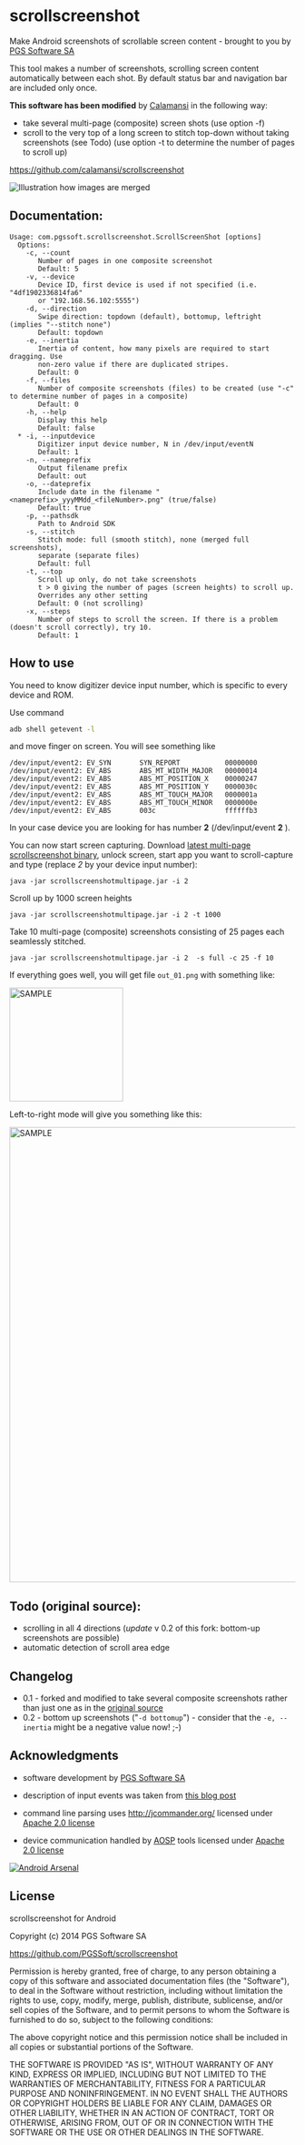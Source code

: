 scrollscreenshot
================

Make Android screenshots of scrollable screen content - brought to you by [PGS Software SA](http://www.pgs-soft.com)


This tool makes a number of screenshots, scrolling screen content automatically between each shot. By default status bar and navigation bar are included only once.



**This software has been modified** by [Calamansi](https://github.com/calamansi/) in the following way:
 * take several multi-page (composite) screen shots (use option -f)
 * scroll to the very top of a long screen to stitch top-down without taking screenshots (see Todo)
   (use option -t to determine the number of pages to scroll up)

 https://github.com/calamansi/scrollscreenshot



![Illustration how images are merged](https://github.com/PGSSoft/scrollscreenshot/blob/master/illustration.png "Illustration how images are merged")


Documentation:
--------------

```
Usage: com.pgssoft.scrollscreenshot.ScrollScreenShot [options]
  Options:
    -c, --count
       Number of pages in one composite screenshot
       Default: 5
    -v, --device
       Device ID, first device is used if not specified (i.e. "4df1902336814fa6"
       or "192.168.56.102:5555")
    -d, --direction
       Swipe direction: topdown (default), bottomup, leftright (implies "--stitch none")
       Default: topdown
    -e, --inertia
       Inertia of content, how many pixels are required to start dragging. Use
       non-zero value if there are duplicated stripes.
       Default: 0
    -f, --files
       Number of composite screenshots (files) to be created (use "-c" to determine number of pages in a composite)
       Default: 0
    -h, --help
       Display this help
       Default: false
  * -i, --inputdevice
       Digitizer input device number, N in /dev/input/eventN
       Default: 1
    -n, --nameprefix
       Output filename prefix
       Default: out
    -o, --dateprefix
       Include date in the filename "<nameprefix>_yyyMMdd_<fileNumber>.png" (true/false)
       Default: true
    -p, --pathsdk
       Path to Android SDK
    -s, --stitch
       Stitch mode: full (smooth stitch), none (merged full screenshots),
       separate (separate files)
       Default: full
    -t, --top
       Scroll up only, do not take screenshots
       t > 0 giving the number of pages (screen heights) to scroll up.
       Overrides any other setting
       Default: 0 (not scrolling)
    -x, --steps
       Number of steps to scroll the screen. If there is a problem (doesn't scroll correctly), try 10.
       Default: 1

```



How to use
----------

You need to know digitizer device input number, which is specific to every device and ROM.

Use command 
```sh
adb shell getevent -l
```
and move finger on screen. You will see something like
```
/dev/input/event2: EV_SYN       SYN_REPORT           00000000
/dev/input/event2: EV_ABS       ABS_MT_WIDTH_MAJOR   00000014
/dev/input/event2: EV_ABS       ABS_MT_POSITION_X    00000247
/dev/input/event2: EV_ABS       ABS_MT_POSITION_Y    0000030c
/dev/input/event2: EV_ABS       ABS_MT_TOUCH_MAJOR   0000001a
/dev/input/event2: EV_ABS       ABS_MT_TOUCH_MINOR   0000000e
/dev/input/event2: EV_ABS       003c                 ffffffb3
```
In your case device you are looking for has number **2** (/dev/input/event **2** ).


You can now start screen capturing. Download [latest multi-page scrollscreenshot binary](https://github.com/calamansi/scrollscreenshot/blob/master/scrollscreenshotmultipage.jar?raw=true), unlock screen, start app you want to scroll-capture and type (replace *2* by your device input number):

```
java -jar scrollscreenshotmultipage.jar -i 2
```

Scroll up by 1000 screen heights
```
java -jar scrollscreenshotmultipage.jar -i 2 -t 1000
```

Take 10 multi-page (composite) screenshots consisting of 25 pages each seamlessly stitched.
```
java -jar scrollscreenshotmultipage.jar -i 2  -s full -c 25 -f 10
```



If everything goes well, you will get file `out_01.png` with something like:

<img src="https://github.com/PGSSoft/scrollscreenshot/blob/master/sample.png" alt="SAMPLE" width="200">

Left-to-right mode will give you something like this:

<img src="https://github.com/PGSSoft/scrollscreenshot/blob/master/samplehorizontal.png" alt="SAMPLE" width="800">


Todo (original source):
-----

* scrolling in all 4 directions (*update* v 0.2 of this fork: bottom-up screenshots are possible)
* automatic detection of scroll area edge


Changelog
---------

* 0.1 - forked and modified to take several composite screenshots rather than just one as in the [original source](https://github.com/PGSSoft/scrollscreenshot/)
* 0.2 - bottom up screenshots ("`-d bottomup`") - consider that the `-e, --inertia` might be a negative value now! ;-)


Acknowledgments
---------------

* software development by [PGS Software SA](https://github.com/PGSSoft/scrollscreenshot/)

* description of input events was taken from
[this blog post](http://ktnr74.blogspot.com/2013/06/emulating-touchscreen-interaction-with.html)

* command line parsing uses http://jcommander.org/ licensed under [Apache 2.0 license](http://www.apache.org/licenses/LICENSE-2.0)

* device communication handled by [AOSP](http://source.android.com/) tools licensed under [Apache 2.0 license](http://www.apache.org/licenses/LICENSE-2.0)


[![Android Arsenal](https://img.shields.io/badge/Android%20Arsenal-scrollscreenshot-brightgreen.svg?style=flat)](https://android-arsenal.com/details/1/1047)

License
----

scrollscreenshot for Android

Copyright (c) 2014 PGS Software SA

https://github.com/PGSSoft/scrollscreenshot

Permission is hereby granted, free of charge, to any person obtaining a copy of this software and associated
documentation files (the "Software"), to deal in the Software without restriction, including without limitation
the rights to use, copy, modify, merge, publish, distribute, sublicense, and/or sell copies of the Software, and
to permit persons to whom the Software is furnished to do so, subject to the following conditions:

The above copyright notice and this permission notice shall be included in all copies or substantial portions
of the Software.

THE SOFTWARE IS PROVIDED "AS IS", WITHOUT WARRANTY OF ANY KIND, EXPRESS OR IMPLIED, INCLUDING BUT NOT LIMITED TO
THE WARRANTIES OF MERCHANTABILITY, FITNESS FOR A PARTICULAR PURPOSE AND NONINFRINGEMENT. IN NO EVENT SHALL THE
AUTHORS OR COPYRIGHT HOLDERS BE LIABLE FOR ANY CLAIM, DAMAGES OR OTHER LIABILITY, WHETHER IN AN ACTION OF
CONTRACT, TORT OR OTHERWISE, ARISING FROM, OUT OF OR IN CONNECTION WITH THE SOFTWARE OR THE USE OR OTHER DEALINGS
IN THE SOFTWARE.
